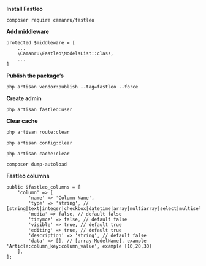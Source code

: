**Install Fastleo**

    composer require camanru/fastleo

****Add middleware****

    protected $middleware = [
        ...
        \Camanru\Fastleo\ModelsList::class,
        ...
    ]

****Publish the package’s****

    php artisan vendor:publish --tag=fastleo --force

****Create admin****

    php artisan fastleo:user

****Clear cache****

    php artisan route:clear

    php artisan config:clear

    php artisan cache:clear

    composer dump-autoload

****Fastleo columns****

    public $fastleo_columns = [
        'column' => [
            'name' => 'Column Name',
            'type' => 'string', // [string|text|integer|checkbox|datetime|array|multiarray|select|multiselect]
            'media' => false, // default false
            'tinymce' => false, // default false
            'visible' => true, // default true
            'editing' => true, // default true
            'description' => 'string', // default false
            'data' => [], // [array|ModelName], example 'Article:column_key:column_value', example [10,20,30]
        ],
    ];
    

